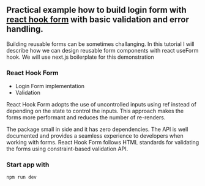 
## Practical example how to build login form with [react hook form](https://www.react-hook-form.com) with basic validation and error handling.

Building reusable forms can be sometimes challanging. In this tutorial I will describe how we can design reusable form components with react useForm hook.
We will use next.js boilerplate for this demonstration

### React Hook Form

- Login Form implementation
- Validation

React Hook Form adopts the use of uncontrolled inputs using ref instead of depending on the state to control the inputs. This approach makes the forms more performant and reduces the number of re-renders.

The package small in side and it has zero dependencies. The API is well documented and provides a seamless experience to developers when working with forms. React Hook Form follows HTML standards for validating the forms using constraint-based validation API.

### Start app with

```npm run dev```
